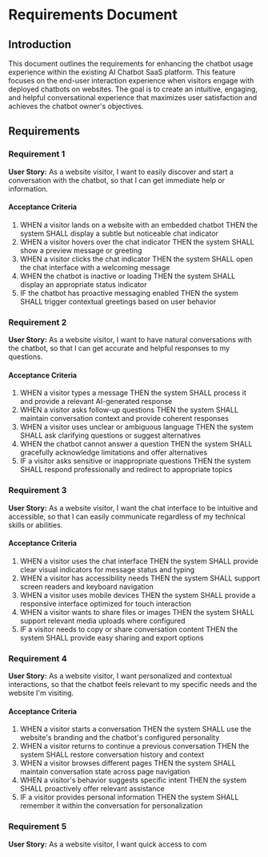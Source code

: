 # Requirements Document

## Introduction

This document outlines the requirements for enhancing the chatbot usage experience within the existing AI Chatbot SaaS platform. This feature focuses on the end-user interaction experience when visitors engage with deployed chatbots on websites. The goal is to create an intuitive, engaging, and helpful conversational experience that maximizes user satisfaction and achieves the chatbot owner's objectives.

## Requirements

### Requirement 1

**User Story:** As a website visitor, I want to easily discover and start a conversation with the chatbot, so that I can get immediate help or information.

#### Acceptance Criteria

1. WHEN a visitor lands on a website with an embedded chatbot THEN the system SHALL display a subtle but noticeable chat indicator
2. WHEN a visitor hovers over the chat indicator THEN the system SHALL show a preview message or greeting
3. WHEN a visitor clicks the chat indicator THEN the system SHALL open the chat interface with a welcoming message
4. WHEN the chatbot is inactive or loading THEN the system SHALL display an appropriate status indicator
5. IF the chatbot has proactive messaging enabled THEN the system SHALL trigger contextual greetings based on user behavior

### Requirement 2

**User Story:** As a website visitor, I want to have natural conversations with the chatbot, so that I can get accurate and helpful responses to my questions.

#### Acceptance Criteria

1. WHEN a visitor types a message THEN the system SHALL process it and provide a relevant AI-generated response
2. WHEN a visitor asks follow-up questions THEN the system SHALL maintain conversation context and provide coherent responses
3. WHEN a visitor uses unclear or ambiguous language THEN the system SHALL ask clarifying questions or suggest alternatives
4. WHEN the chatbot cannot answer a question THEN the system SHALL gracefully acknowledge limitations and offer alternatives
5. IF a visitor asks sensitive or inappropriate questions THEN the system SHALL respond professionally and redirect to appropriate topics

### Requirement 3

**User Story:** As a website visitor, I want the chat interface to be intuitive and accessible, so that I can easily communicate regardless of my technical skills or abilities.

#### Acceptance Criteria

1. WHEN a visitor uses the chat interface THEN the system SHALL provide clear visual indicators for message status and typing
2. WHEN a visitor has accessibility needs THEN the system SHALL support screen readers and keyboard navigation
3. WHEN a visitor uses mobile devices THEN the system SHALL provide a responsive interface optimized for touch interaction
4. WHEN a visitor wants to share files or images THEN the system SHALL support relevant media uploads where configured
5. IF a visitor needs to copy or share conversation content THEN the system SHALL provide easy sharing and export options

### Requirement 4

**User Story:** As a website visitor, I want personalized and contextual interactions, so that the chatbot feels relevant to my specific needs and the website I'm visiting.

#### Acceptance Criteria

1. WHEN a visitor starts a conversation THEN the system SHALL use the website's branding and the chatbot's configured personality
2. WHEN a visitor returns to continue a previous conversation THEN the system SHALL restore conversation history and context
3. WHEN a visitor browses different pages THEN the system SHALL maintain conversation state across page navigation
4. WHEN a visitor's behavior suggests specific intent THEN the system SHALL proactively offer relevant assistance
5. IF a visitor provides personal information THEN the system SHALL remember it within the conversation for personalization

### Requirement 5

**User Story:** As a website visitor, I want quick access to com